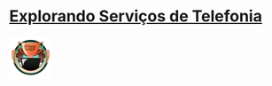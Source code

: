 # [Explorando Serviços de Telefonia](https://web.dio.me/coding/desafios-de-codigo-java-basico-i/algorithm/verificacao-de-servico-contratado)

![alt text](image.png)
